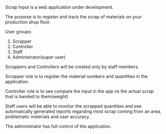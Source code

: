 Scrap Input is a web application under development.

The purpose is to register and track the scrap of materials on your production shop floor.

User groups:
1. Scrapper
2. Controller
3. Staff
4. Administrator(super user)

Scrappers and Controllers will be created only by staff members. 

Scrapper role is to register the material numbers and quantities in the application.

Controller role is to see compare the input in the app vs the actual scrap that is handed to them(weight)

Staff users will be able to monitor the scrapped quantities and see automatically generated reports
regarding most scrap coming from an area, problematic materials and user accuracy.

The administrator has full control of the application.

